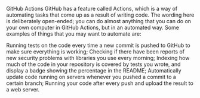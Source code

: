 GitHub Actions
GitHub has a feature called Actions, which is a way of automating tasks that come up as a result of writing code. 
The wording here is deliberately open-ended; you can do almost anything that you can do on your own computer in GitHub Actions, but in an automated way.
Some examples of things that you may want to automate are:

Running tests on the code every time a new commit is pushed to GitHub to make sure everything is working;
Checking if there have been reports of new security problems with libraries you use every morning;
Indexing how much of the code in your repository is covered by tests you wrote, and display a badge showing the percentage in the README;
Automatically update code running on servers whenever you pushed a commit to a certain branch;
Running your code after every push and upload the result to a web server.
